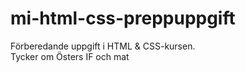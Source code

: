 # mi-html-css-preppuppgift
Förberedande uppgift i HTML &amp; CSS-kursen.
<br>
Tycker om Östers IF och mat